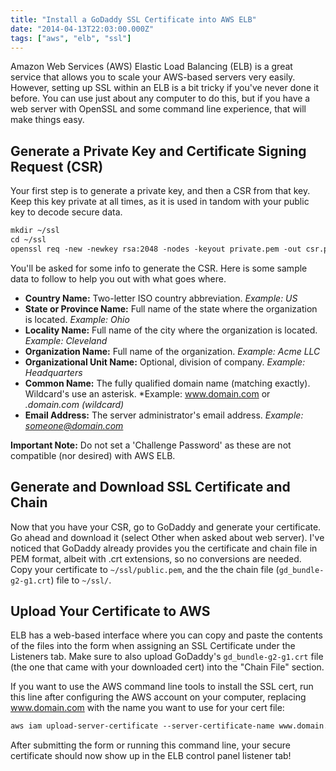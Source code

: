 ```yaml
---
title: "Install a GoDaddy SSL Certificate into AWS ELB"
date: "2014-04-13T22:03:00.000Z"
tags: ["aws", "elb", "ssl"]
---
```


Amazon Web Services (AWS) Elastic Load Balancing (ELB) is a great service that allows you to scale your AWS-based servers very easily. However, setting up SSL within an ELB is a bit tricky if you've never done it before. You can use just about any computer to do this, but if you have a web server with OpenSSL and some command line experience, that will make things easy.

## Generate a Private Key and Certificate Signing Request (CSR)

Your first step is to generate a private key, and then a CSR from that key. Keep this key private at all times, as it is used in tandom with your public key to decode secure data.

```meta
mkdir ~/ssl
cd ~/ssl
openssl req -new -newkey rsa:2048 -nodes -keyout private.pem -out csr.pem
```

You'll be asked for some info to generate the CSR. Here is some sample data to follow to help you out with what goes where.

- **Country Name:** Two-letter ISO country abbreviation. *Example: US*
- **State or Province Name:** Full name of the state where the organization is located. *Example: Ohio*
- **Locality Name:** Full name of the city where the organization is located. *Example: Cleveland*
- **Organization Name:** Full name of the organization. *Example: Acme LLC*
- **Organizational Unit Name:** Optional, division of company. *Example: Headquarters*
- **Common Name:** The fully qualified domain name (matching exactly). Wildcard's use an asterisk. *Example: www.domain.com or *.domain.com (wildcard)*
- **Email Address:** The server administrator's email address. *Example: someone@domain.com*

**Important Note:** Do not set a 'Challenge Password' as these are not compatible (nor desired) with AWS ELB.

## Generate and Download SSL Certificate and Chain

Now that you have your CSR, go to GoDaddy and generate your certificate. Go ahead and download it (select Other when asked about web server). I've noticed that GoDaddy already provides you the certificate and chain file in PEM format, albeit with .crt extensions, so no conversions are needed. Copy your certificate to `~/ssl/public.pem`, and the the chain file (`gd_bundle-g2-g1.crt`) file to `~/ssl/`.

## Upload Your Certificate to AWS

ELB has a web-based interface where you can copy and paste the contents of the files into the form when assigning an SSL Certificate under the Listeners tab. Make sure to also upload GoDaddy's `gd_bundle-g2-g1.crt` file (the one that came with your downloaded cert) into the "Chain File" section.

If you want to use the AWS command line tools to install the SSL cert, run this line after configuring the AWS account on your computer, replacing www.domain.com with the name you want to use for your cert file:

```meta
aws iam upload-server-certificate --server-certificate-name www.domain.com --certificate-body file://public.pem --private-key file://private.pem --certificate-chain file://gd_bundle-g2-g1.crt
```

After submitting the form or running this command line, your secure certificate should now show up in the ELB control panel listener tab!
